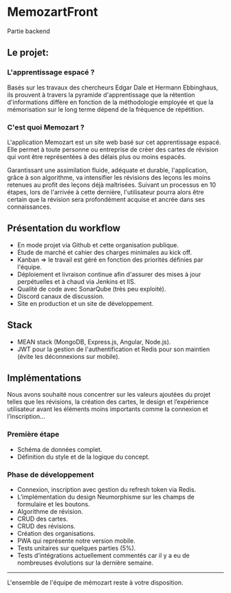 # MemozartFront

Partie backend

## Le projet:

### L'apprentissage espacé ?
Basés sur les travaux des chercheurs Edgar Dale et Hermann Ebbinghaus​, ils prouvent à travers la pyramide d'apprentissage que la rétention d'informations diffère en fonction de la méthodologie employée et que la mémorisation sur le long terme dépend de la fréquence de répétition.

### C'est quoi Memozart ?
L'application Memozart est un site web basé sur cet apprentissage espacé. Elle permet à toute personne ou entreprise de créer des cartes de révision qui vont être représentées à des délais plus ou moins espacés.

Garantissant une assimilation fluide, adéquate et durable, l'application, grâce à son algorithme, va intensifier les révisions des leçons les moins retenues au profit des leçons déjà maîtrisées. Suivant un processus en 10 étapes, lors de l'arrivée à cette dernière, l'utilisateur pourra alors être certain que la révision sera profondément acquise et ancrée dans ses connaissances.

## Présentation du workflow
- En mode projet via Github et cette organisation publique.
- Étude de marché et cahier des charges minimales au kick off.
- Kanban => le travail est géré en fonction des priorités définies par l'équipe.
- Déploiement et livraison continue afin d'assurer des mises à jour perpétuelles et à chaud via Jenkins et IIS.
- Qualité de code avec SonarQube (très peu exploité).
- Discord canaux de discussion.
- Site en production et un site de développement.

## Stack
- MEAN stack (MongoDB, Express.js, Angular, Node.js).
- JWT pour la gestion de l'authentification et Redis pour son maintien (évite les déconnexions sur mobile).

## Implémentations
Nous avons souhaité nous concentrer sur les valeurs ajoutées du projet telles que les révisions, la création des cartes, le design et l’expérience utilisateur avant les éléments moins importants comme la connexion et l’inscription…

### Première étape
- Schéma de données complet.
- Définition du style et de la logique du concept.

### Phase de développement
- Connexion, inscription avec gestion du refresh token via Redis.
- L’implémentation du design Neumorphisme sur les champs de formulaire et les boutons.
- Algorithme de révision.
- CRUD des cartes.
- CRUD des révisions.
- Création des organisations.
- PWA qui représente notre version mobile.
- Tests unitaires sur quelques parties (5%).
- Tests d’intégrations actuellement commentés car il y a eu de nombreuses évolutions sur la dernière semaine.

---
L'ensemble de l'équipe de mémozart reste à votre disposition.
